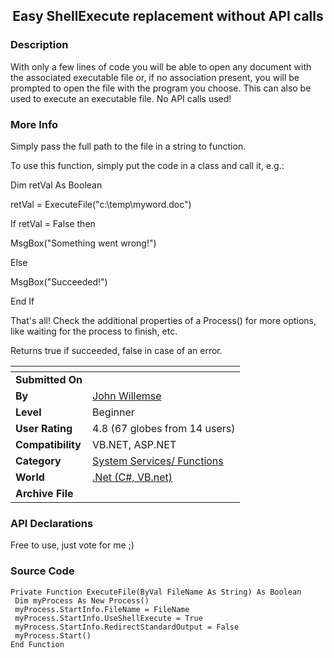 ﻿<div align="center">

## Easy ShellExecute replacement without API calls


</div>

### Description

With only a few lines of code you will be able to open any document with the associated executable file or, if no association present, you will be prompted to open the file with the program you choose. This can also be used to execute an executable file. No API calls used!
 
### More Info
 
Simply pass the full path to the file in a string to function.

To use this function, simply put the code in a class and call it, e.g.:

Dim retVal As Boolean

retVal = ExecuteFile("c:\temp\myword.doc")

If retVal = False then

MsgBox("Something went wrong!")

Else

MsgBox("Succeeded!")

End If

That's all! Check the additional properties of a Process() for more options, like waiting for the process to finish, etc.

Returns true if succeeded, false in case of an error.


<span>             |<span>
---                |---
**Submitted On**   |
**By**             |[John Willemse](https://github.com/Planet-Source-Code/PSCIndex/blob/master/ByAuthor/john-willemse.md)
**Level**          |Beginner
**User Rating**    |4.8 (67 globes from 14 users)
**Compatibility**  |VB\.NET, ASP\.NET
**Category**       |[System Services/ Functions](https://github.com/Planet-Source-Code/PSCIndex/blob/master/ByCategory/system-services-functions__10-23.md)
**World**          |[\.Net \(C\#, VB\.net\)](https://github.com/Planet-Source-Code/PSCIndex/blob/master/ByWorld/net-c-vb-net.md)
**Archive File**   |[](https://github.com/Planet-Source-Code/john-willemse-easy-shellexecute-replacement-without-api-calls__10-1794/archive/master.zip)

### API Declarations

Free to use, just vote for me ;)


### Source Code

```
Private Function ExecuteFile(ByVal FileName As String) As Boolean
 Dim myProcess As New Process()
 myProcess.StartInfo.FileName = FileName
 myProcess.StartInfo.UseShellExecute = True
 myProcess.StartInfo.RedirectStandardOutput = False
 myProcess.Start()
End Function
```

